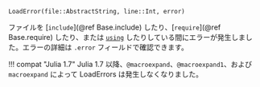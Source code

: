 ```
LoadError(file::AbstractString, line::Int, error)
```

ファイルを [`include`](@ref Base.include) したり、[`require`](@ref Base.require) したり、または [`using`](@ref) したりしている間にエラーが発生しました。エラーの詳細は `.error` フィールドで確認できます。

!!! compat "Julia 1.7"
    Julia 1.7 以降、`@macroexpand`、`@macroexpand1`、および `macroexpand` によって LoadErrors は発生しなくなりました。

